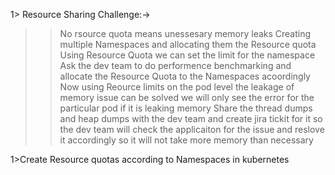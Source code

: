 
1> Resource Sharing Challenge:->
  >>
>  >No rsource quota means unessesary memory leaks
>  >Creating multiple Namespaces and allocating them the Resource quota
>  >Using Resource Quota we can set the limit for the namespace
>  >Ask the dev team to do performence benchmarking and allocate the Resource Quota to the Namespaces acoordingly
>  >Now using Reource limits on the pod level the leakage of memory issue can be solved we will only see the error
>  >for the particular pod if it is leaking memory
>  >Share the thread dumps and heap dumps with the dev team and create jira tickit for it so the dev team will
>  >check the applicaiton for the issue and reslove it accordingly so it will not take more memory than necessary

1>Create Resource quotas according to Namespaces in kubernetes


